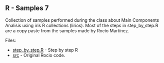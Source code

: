 R - Samples 7
-------------

Collection of samples performed during the class about Main Components Analisis using iris R collections (lirios). Most of the steps in step_by_step.R are a copy paste from the samples made by Rocío Martínez.

Files: 

 * [step_by_step.R](step_by_step.R) - Step by step R
 * [src](./src) - Original Rocio code.
 
